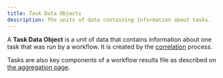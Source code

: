 ```yaml
---
title: Task Data Objects
description: The units of data containing information about tasks.
---
```


A **Task Data Object** is a unit of data that contains information about one task that was run by a workflow. It is created by the [correlation](/data/correlation/) process.

Tasks are also key components of a workflow results file as described on [the aggregation page](/data/aggregation/).